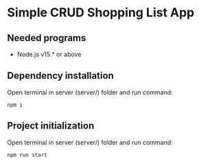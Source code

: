# Simple CRUD Shopping List App

## Needed programs
  * Node.js v15.* or above

## Dependency installation
Open terminal in server (server/) folder and run command:
```
npm i
```
## Project initialization
Open terminal in server (server/) folder and run command:
```
npm run start
```
